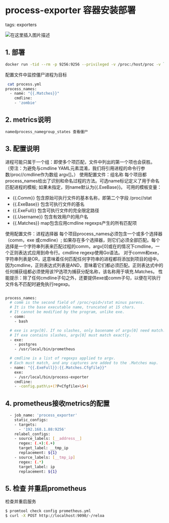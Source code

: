 #  process-exporter 容器安装部署
tags: exporters
<!-- catalog: ~process-exporter~ -->
![在这里插入图片描述](https://i-blog.csdnimg.cn/blog_migrate/52548a9210ef459c11436f5bc748a769.png)




## 1. 部署

```bash
docker run -tid --rm -p 9256:9256 --privileged -v /proc:/host/proc -v `pwd`:/config --name process-exporter ncabatoff/process-exporter --procfs /host/proc -config.path /config/process.yml
```

配置文件中监控僵尸进程为目标
```bash
 cat process.yml 
process_names:
  - name: "{{.Matches}}"
    cmdline:
    - 'zombie'
```
## 2. metrics说明

```bash
namedprocess_namegroup_states 查看僵尸
```



## 3. 配置说明
进程可能只属于一个组：即使多个项匹配，文件中列出的第一个项也会获胜。
（旁注：为避免与cmdline YAML元素混淆，我们将引用进程的命令行参数/proc/<pid>/cmdline作为数组 argv[]。）
使用配置文件：组名称
每个项目都process_names给出了识别和命名过程的方法。可选name标记定义了用于命名匹配进程的模板; 如果未指定，则name默认为{{.ExeBase}}。
可用的模板变量：

 - {{.Comm}} 包含原始可执行文件的基本名称，即第二个字段 /proc/<pid>/stat
 - {{.ExeBase}} 包含可执行文件的基名
 - {{.ExeFull}} 包含可执行文件的完全限定路径
 - {{.Username}} 包含有效用户的用户名
 - {{.Matches}} map包含应用cmdline regexps产生的所有匹配项

使用配置文件：进程选择器
每个项目process_names必须包含一个或多个选择器（comm，exe 或cmdline）; 如果存在多个选择器，则它们必须全部匹配。每个选择是一个字符串列表来匹配过程的comm，argv[0]或在的情况下cmdline，一个正则表达式应用到命令行。cmdline regexp使用Go语法。
对于comm和exe，字符串列表是OR，这意味着任何匹配任何字符串的进程都将添加到项目的组中。
因为cmdline，正则表达式列表是AND，意味着它们都必须匹配。正则表达式中的任何捕获组都必须使用该?P<name>选项为捕获分配名称，该名称用于填充.Matches。
性能提示：除了任何cmdline子句之外，还要提供exe或comm子句，以便在可执行文件名不匹配时避免执行regexp。



```bash

process_names:
  # comm is the second field of /proc/<pid>/stat minus parens.
  # It is the base executable name, truncated at 15 chars.
  # It cannot be modified by the program, unlike exe.
  - comm:
    - bash

  # exe is argv[0]. If no slashes, only basename of argv[0] need match.
  # If exe contains slashes, argv[0] must match exactly.
  - exe:
    - postgres
    - /usr/local/bin/prometheus

  # cmdline is a list of regexps applied to argv.
  # Each must match, and any captures are added to the .Matches map.
  - name: "{{.ExeFull}}:{{.Matches.Cfgfile}}"
    exe:
    - /usr/local/bin/process-exporter
    cmdline:
    - -config.path\s+(?P<Cfgfile>\S+)

```
## 4. prometheus接收metrics的配置

```bash
  - job_name: 'process_exporter'
    static_configs:
    - targets:
      - '192.168.1.88:9256'
    relabel_configs:
    - source_labels: [__address__]
      regex: (.+):(.+)
      target_label: __tmp_ip
      replacement: ${1}
    - source_labels: [__tmp_ip]
      regex: (.*)
      target_label: ip
      replacement: ${1}
```

## 5. 检查 并重启prometheus
检查并重启服务

```bash
$ promtool check config prometheus.yml 
$ curl -X POST http://localhost:9090/-/reloa
```

